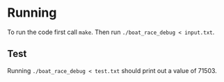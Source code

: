 # Running

To run the code first call `make`.
Then run `./boat_race_debug < input.txt`.

## Test

Running `./boat_race_debug < test.txt` should print out a value of 71503.
